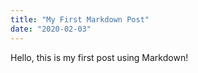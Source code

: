```yaml
---
title: "My First Markdown Post"
date: "2020-02-03"
---
```


Hello, this is my first post using Markdown!